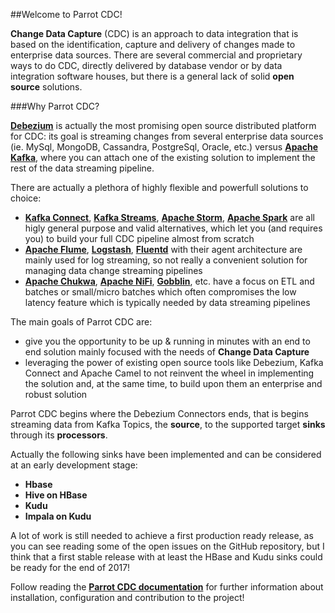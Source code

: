 ##Welcome to Parrot CDC!

**Change Data Capture** (CDC) is an approach to data integration that is based on the identification, capture and delivery of changes made to enterprise data sources.
There are several commercial and proprietary ways to do CDC, directly delivered by database vendor or by data integration software houses, but there is a general lack of solid **open source** solutions.

###Why Parrot CDC?

[**Debezium**](http://debezium.io/) is actually the most promising open source distributed platform for CDC: its goal is streaming changes from several enterprise data sources (ie. MySql, MongoDB, Cassandra, PostgreSql, Oracle, etc.) versus [**Apache Kafka**](https://kafka.apache.org/), where you can attach one of the existing solution to implement the rest of the data streaming pipeline.

There are actually a plethora of highly flexible and powerfull solutions to choice:
* [**Kafka Connect**](http://docs.confluent.io/2.0.0/connect/), [**Kafka Streams**](https://kafka.apache.org/documentation/streams/), [**Apache Storm**](http://storm.apache.org/), [**Apache Spark**](https://spark.apache.org/) are all higly general purpose and valid alternatives, which let you (and requires you) to build your full CDC pipeline almost from scratch
* [**Apache Flume**](https://flume.apache.org/), [**Logstash**](https://www.elastic.co/products/logstash), [**Fluentd**](http://www.fluentd.org/) with their agent architecture are mainly used for log streaming, so not really a convenient solution for managing data change streaming pipelines
* [**Apache Chukwa**](http://chukwa.apache.org/), [**Apache NiFi**](https://nifi.apache.org/), [**Gobblin**](https://github.com/linkedin/gobblin), etc. have a focus on ETL and batches or small/micro batches which often compromises the low latency feature which is typically needed by data streaming pipelines

The main goals of Parrot CDC are:
* give you the opportunity to be up & running in minutes with an end to end solution mainly focused with the needs of **Change Data Capture**
* leveraging the power of existing open source tools like Debezium, Kafka Connect and Apache Camel to not reinvent the wheel in implementing the solution and, at the same time, to build upon them an enterprise and robust solution

Parrot CDC begins where the Debezium Connectors ends, that is begins streaming data from Kafka Topics, the **source**, to the supported target **sinks** through its **processors**.

Actually the following sinks have been implemented and can be considered at an early development stage:

* **Hbase**
* **Hive on HBase**
* **Kudu**
* **Impala on Kudu**

A lot of work is still needed to achieve a first production ready release, as you can see reading some of the open issues on the GitHub repository, but I think that a first stable release with at least the HBase and Kudu sinks could be ready for the end of 2017!

Follow reading the [**Parrot CDC documentation**]() for further information about installation, configuration and contribution to the project!